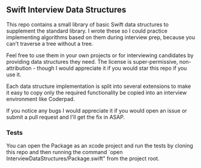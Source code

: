 ## Swift Interview Data Structures

This repo contains a small library of basic Swift data structures to supplement the standard library. I wrote these so I could practice implementing algorithms based on them during interview prep, because you can't traverse a tree without a tree.

Feel free to use them in your own projects or for interviewing candidates by providing data structures they need. The license is super-permissive, non-attribution - though I would appreciate it if you would star this repo if you use it.

Each data structure implementation is split into several extensions to make it easy to copy only the required functionality be copied into an interview environment like Coderpad.

If you notice any bugs I would appreciate it if you would open an issue or submit a pull request and I'll get the fix in ASAP.

### Tests

You can open the Package as an xcode project and run the tests by cloning this repo and then running the command `open InterviewDataStructures/Package.swift" from the project root.
